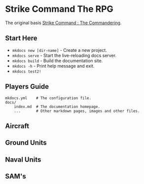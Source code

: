 # Strike Command The RPG

The original basis  [Strike Command : The Commandering](https://forums.somethingawful.com/showthread.php?threadid=3815107&userid=0&perpage=40&highlight=strike%20command&pagenumber=1).

## Start Here

* `mkdocs new [dir-name]` - Create a new project.
* `mkdocs serve` - Start the live-reloading docs server.
* `mkdocs build` - Build the documentation site.
* `mkdocs -h` - Print help message and exit.
* `mkdocs test2!`

## Players Guide

    mkdocs.yml    # The configuration file.
    docs/
        index.md  # The documentation homepage.
        ...       # Other markdown pages, images and other files.

## Aircraft

## Ground Units

## Naval Units

## SAM's

